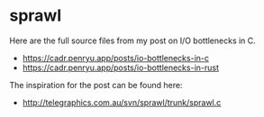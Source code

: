 # sprawl

Here are the full source files from my post on I/O bottlenecks in C.

* https://cadr.penryu.app/posts/io-bottlenecks-in-c
* https://cadr.penryu.app/posts/io-bottlenecks-in-rust

The inspiration for the post can be found here:

* http://telegraphics.com.au/svn/sprawl/trunk/sprawl.c
